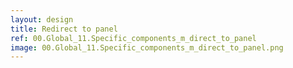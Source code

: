 ```yaml
---
layout: design
title: Redirect to panel
ref: 00.Global_11.Specific_components_m_direct_to_panel
image: 00.Global_11.Specific_components_m_direct_to_panel.png
---
```


